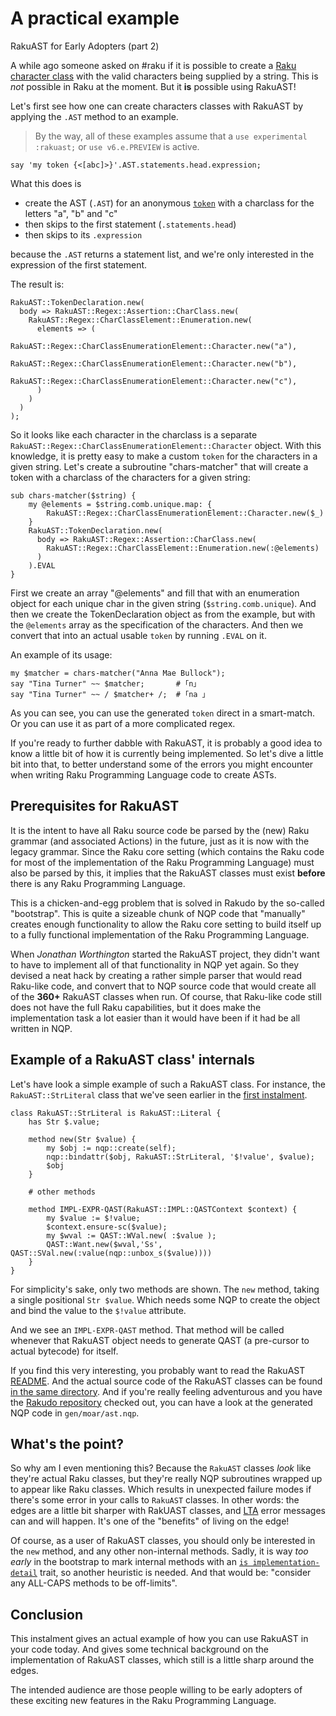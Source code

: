 A practical example
=========================
RakuAST for Early Adopters (part 2)

A while ago someone asked on #raku if it is possible to create a [Raku character class](https://docs.raku.org/language/regexes#Enumerated_character_classes_and_ranges) with the valid characters being supplied by a string.  This is *not* possible in Raku at the moment.  But it **is** possible using RakuAST!

Let's first see how one can create characters classes with RakuAST by applying the `.AST` method to an example.

> By the way, all of these examples assume that a `use experimental :rakuast;` or `use v6.e.PREVIEW` is active.
```
say 'my token {<[abc]>}'.AST.statements.head.expression;
```
What this does is
- create the AST (`.AST`) for an anonymous [`token`](https://docs.raku.org/language/grammars#Rules) with a charclass for the letters "a", "b" and "c"
- then skips to the first statement (`.statements.head`)
- then skips to its `.expression`

because the `.AST` returns a statement list, and we're only interested in the expression of the first statement.

The result is:
```
RakuAST::TokenDeclaration.new(
  body => RakuAST::Regex::Assertion::CharClass.new(
    RakuAST::Regex::CharClassElement::Enumeration.new(
      elements => (
        RakuAST::Regex::CharClassEnumerationElement::Character.new("a"),
        RakuAST::Regex::CharClassEnumerationElement::Character.new("b"),
        RakuAST::Regex::CharClassEnumerationElement::Character.new("c"),
      )
    )
  )
);
```
So it looks like each character in the charclass is a separate `RakuAST::Regex::CharClassEnumerationElement::Character` object.  With this knowledge, it is pretty easy to make a custom `token` for the characters in a given string.  Let's create a subroutine "chars-matcher" that will create a token with a charclass of the characters for a given string:
```
sub chars-matcher($string) {
    my @elements = $string.comb.unique.map: {
        RakuAST::Regex::CharClassEnumerationElement::Character.new($_)
    }
    RakuAST::TokenDeclaration.new(
      body => RakuAST::Regex::Assertion::CharClass.new(
        RakuAST::Regex::CharClassElement::Enumeration.new(:@elements)
      )
    ).EVAL
}
```
First we create an array "@elements" and fill that with an enumeration object for each unique char in the given string (`$string.comb.unique`).  And then we create the TokenDeclaration object as from the example, but with the `@elements` array as the specification of the characters.  And then we convert that into an actual usable `token` by running `.EVAL` on it.

An example of its usage:
```
my $matcher = chars-matcher("Anna Mae Bullock");
say "Tina Turner" ~~ $matcher;       # ｢n｣
say "Tina Turner" ~~ / $matcher+ /;  # ｢na ｣
```
As you can see, you can use the generated `token` direct in a smart-match.  Or you can use it as part of a more complicated regex.

If you're ready to further dabble with RakuAST, it is probably a good idea to know a little bit of how it is currently being implemented.  So let's dive a little bit into that, to better understand some of the errors you might encounter when writing Raku Programming Language code to create ASTs.

Prerequisites for RakuAST
-------------------------
It is the intent to have all Raku source code be parsed by the (new) Raku grammar (and associated Actions) in the future, just as it is now with the legacy grammar.  Since the Raku core setting (which contains the Raku code for most of the implementation of the Raku Programming Language) must also be parsed by this, it implies that the RakuAST classes must exist **before** there is any Raku Programming Language.

This is a chicken-and-egg problem that is solved in Rakudo by the so-called "bootstrap".  This is quite a sizeable chunk of NQP code that "manually" creates enough functionality to allow the Raku core setting to build itself up to a fully functional implementation of the Raku Programming Language.

When *Jonathan Worthington* started the RakuAST project, they didn't want to have to implement all of that functionality in NQP yet again.  So they devised a neat hack by creating a rather simple parser that would read Raku-like code, and convert that to NQP source code that would create all of the **360+** RakuAST classes when run.  Of course, that Raku-like code still does not have the full Raku capabilities, but it does make the implementation task a lot easier than it would have been if it had be all written in NQP.

Example of a RakuAST class' internals
-------------------------------------
Let's have look a simple example of such a RakuAST class.  For instance, the `RakuAST::StrLiteral` class that we've seen earlier in the [first instalment](https://dev.to/lizmat/rakuast-for-early-adopters-576n).
```
class RakuAST::StrLiteral is RakuAST::Literal {
    has Str $.value;

    method new(Str $value) {
        my $obj := nqp::create(self);
        nqp::bindattr($obj, RakuAST::StrLiteral, '$!value', $value);
        $obj
    }

    # other methods

    method IMPL-EXPR-QAST(RakuAST::IMPL::QASTContext $context) {
        my $value := $!value;
        $context.ensure-sc($value);
        my $wval := QAST::WVal.new( :$value );
        QAST::Want.new($wval,'Ss', QAST::SVal.new(:value(nqp::unbox_s($value))))
    }
}
```
For simplicity's sake, only two methods are shown.  The `new` method, taking a single positional `Str $value`.  Which needs some NQP to create the object and bind the value to the `$!value` attribute.

And we see an `IMPL-EXPR-QAST` method.  That method will be called whenever that RakuAST object needs to generate QAST (a pre-cursor to actual bytecode) for itself.

If you find this very interesting, you probably want to read the RakuAST [README](https://github.com/rakudo/rakudo/blob/main/src/Raku/ast/README.md#rakuast).  And the actual source code of the RakuAST classes can be found [in the same directory](https://github.com/rakudo/rakudo/tree/main/src/Raku/ast).  And if you're really feeling adventurous and you have the [Rakudo repository](https://github.com/rakudo/rakudo) checked out, you can have a look at the generated NQP code in `gen/moar/ast.nqp`.

What's the point?
-----------------
So why am I even mentioning this?  Because the `RakuAST` classes *look* like they're actual Raku classes, but they're really NQP subroutines wrapped up to appear like Raku classes.  Which results in unexpected failure modes if there's some error in your calls to `RakuAST` classes.   In other words: the edges are a little bit sharper with RakUAST classes, and [LTA](https://docs.raku.org/language/glossary#LTA) error messages can and will happen.  It's one of the "benefits" of living on the edge!

Of course, as a user of RakuAST classes, you should only be interested in the `new` method, and any other non-internal methods.  Sadly, it is way *too early* in the bootstrap to mark internal methods with an [`is implementation-detail`](https://docs.raku.org/language/traits#is_implementation-detail_trait) trait, so another heuristic is needed.  And that would be: "consider any ALL-CAPS methods to be off-limits".

Conclusion
----------
This instalment gives an actual example of how you can use RakuAST in your code today.  And gives some technical background on the implementation of RakuAST classes, which still is a little sharp around the edges.

The intended audience are those people willing to be early adopters of these exciting new features in the Raku Programming Language.
